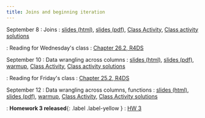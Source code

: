 ```yaml
---
title: Joins and beginning iteration
---
```


September 8
: Joins
  : [slides (html)](https://sta279-f25.github.io/slides/lecture_06.html), [slides (pdf)](https://sta279-f25.github.io/slides/lecture_06.pdf), [Class Activity](https://sta279-f25.github.io/class_activities/ca_06.html), [Class activity solutions](https://sta279-f25.github.io/class_activities/ca_06_solutions.html)

: Reading for Wednesday's class
  : [Chapter 26.2, R4DS](https://r4ds.hadley.nz/iteration.html#sec-across)

September 10
: Data wrangling across columns
  : [slides (html)](https://sta279-f25.github.io/slides/lecture_07.html), [slides (pdf)](https://sta279-f25.github.io/slides/lecture_07.pdf), [warmup](https://sta279-f25.github.io/class_activities/ca_07_handout.pdf), [Class Activity](https://sta279-f25.github.io/class_activities/ca_07.html), [Class activity solutions](https://sta279-f25.github.io/class_activities/ca_07_solutions.html)

: Reading for Friday's class
  : [Chapter 25.2, R4DS](https://r4ds.hadley.nz/functions.html#vector-functions)

September 12
: Data wrangling across columns, functions
  : [slides (html)](https://sta279-f25.github.io/slides/lecture_08.html), [slides (pdf)](https://sta279-f25.github.io/slides/lecture_08.pdf), [warmup](https://sta279-f25.github.io/class_activities/ca_08_handout.pdf), [Class Activity](https://sta279-f25.github.io/class_activities/ca_08.html), [Class Activity solutions](https://sta279-f25.github.io/class_activities/ca_08_solutions.html)

: **Homework 3 released**{: .label .label-yellow }
  : [HW 3](https://sta279-f25.github.io/homework/hw_03.html)